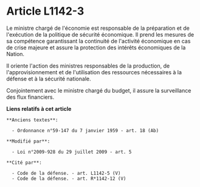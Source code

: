 # Article L1142-3

Le ministre chargé de l'économie est responsable de la préparation et de l'exécution de la politique de sécurité économique.
Il prend les mesures de sa compétence garantissant la continuité de l'activité économique en cas de crise majeure et assure
la protection des intérêts économiques de la Nation. 

Il oriente l'action des ministres responsables de la production, de l'approvisionnement et de l'utilisation des ressources
nécessaires à la défense et à la sécurité nationale. 

Conjointement avec le ministre chargé du budget, il assure la surveillance des flux financiers.

**Liens relatifs à cet article**

	**Anciens textes**:

	  - Ordonnance n°59-147 du 7 janvier 1959 - art. 18 (Ab)

	**Modifié par**:

	  - Loi n°2009-928 du 29 juillet 2009 - art. 5

	**Cité par**:

	  - Code de la défense. - art. L1142-5 (V)
	  - Code de la défense. - art. R*1142-12 (V)
